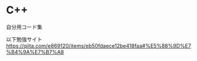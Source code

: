 # C++
自分用コード集

以下勉強サイト
https://qiita.com/e869120/items/eb50fdaece12be418faa#%E5%88%9D%E7%B4%9A%E7%B7%A8

